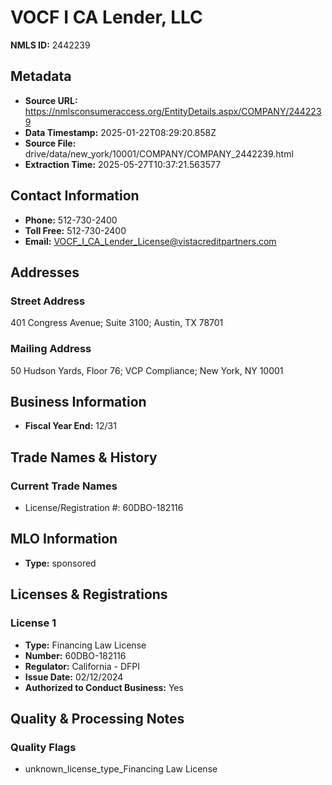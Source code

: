 # VOCF I CA Lender, LLC

**NMLS ID:** 2442239

## Metadata
- **Source URL:** https://nmlsconsumeraccess.org/EntityDetails.aspx/COMPANY/2442239
- **Data Timestamp:** 2025-01-22T08:29:20.858Z
- **Source File:** drive/data/new_york/10001/COMPANY/COMPANY_2442239.html
- **Extraction Time:** 2025-05-27T10:37:21.563577

## Contact Information
- **Phone:** 512-730-2400
- **Toll Free:** 512-730-2400
- **Email:** VOCF_I_CA_Lender_License@vistacreditpartners.com

## Addresses
### Street Address
401 Congress Avenue; Suite 3100; Austin, TX 78701

### Mailing Address
50 Hudson Yards, Floor 76; VCP Compliance; New York, NY 10001

## Business Information
- **Fiscal Year End:** 12/31

## Trade Names & History
### Current Trade Names
- License/Registration #: 60DBO-182116

## MLO Information
- **Type:** sponsored

## Licenses & Registrations

### License 1
- **Type:** Financing Law License
- **Number:** 60DBO-182116
- **Regulator:** California - DFPI
- **Issue Date:** 02/12/2024
- **Authorized to Conduct Business:** Yes

## Quality & Processing Notes
### Quality Flags
- unknown_license_type_Financing Law License
